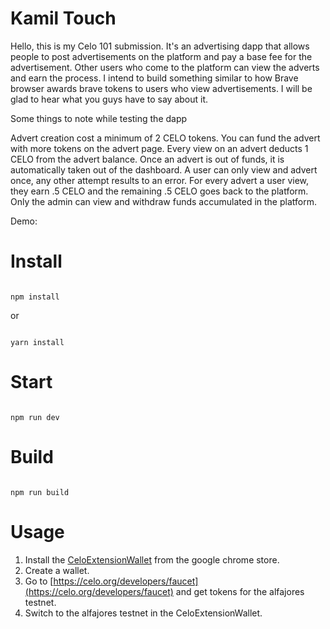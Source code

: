# Kamil Touch

Hello, this is my Celo 101 submission. It's an advertising dapp that allows people to post advertisements on the platform and pay a base fee for the advertisement. Other users who come to the platform can view the adverts and earn the process. I intend to build something similar to how Brave browser awards brave tokens to users who view advertisements. I will be glad to hear what you guys have to say about it.

Some things to note while testing the dapp

Advert creation cost a minimum of 2 CELO tokens. You can fund the advert with more tokens on the advert page.
Every view on an advert deducts 1 CELO from the advert balance. Once an advert is out of funds, it is automatically taken out of the dashboard.
A user can only view and advert once, any other attempt results to an error.
For every advert a user view, they earn .5 CELO and the remaining .5 CELO goes back to the platform.
Only the admin can view and withdraw funds accumulated in the platform.


Demo: 

# Install

```

npm install

```

or 

```

yarn install

```

# Start

```

npm run dev

```

# Build

```

npm run build

```
# Usage
1. Install the [CeloExtensionWallet](https://chrome.google.com/webstore/detail/celoextensionwallet/kkilomkmpmkbdnfelcpgckmpcaemjcdh?hl=en) from the google chrome store.
2. Create a wallet.
3. Go to [https://celo.org/developers/faucet](https://celo.org/developers/faucet) and get tokens for the alfajores testnet.
4. Switch to the alfajores testnet in the CeloExtensionWallet.
